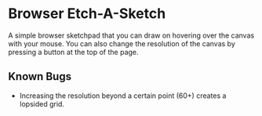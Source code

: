 # Browser Etch-A-Sketch
A simple browser sketchpad that you can draw on hovering over the canvas with your mouse. You can also change the resolution of the canvas by pressing a button at the top of the page.

## Known Bugs
  - Increasing the resolution beyond a certain point (60+) creates a lopsided grid.